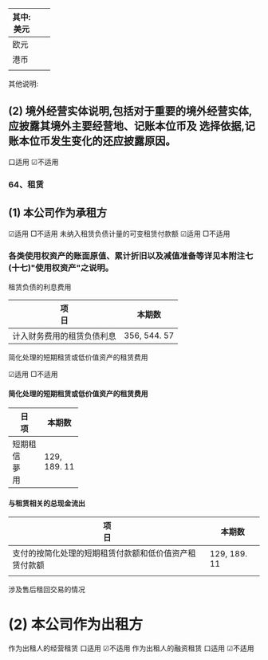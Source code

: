 | 其中:<br>美元 |  |  |
|-----------|--|--|
| 欧元        |  |  |
| 港币        |  |  |
|           |  |  |

其他说明:

## (2) 境外经营实体说明,包括对于重要的境外经营实体,应披露其境外主要经营地、记账本位币及 选择依据,记账本位币发生变化的还应披露原因。

口适用 ☑不适用

### 64、租赁

## (1) 本公司作为承租方

☑适用 □不适用 未纳入租赁负债计量的可变租赁付款额 ☑适用 □不适用

### 各类使用权资产的账面原值、累计折旧以及减值准备等详见本附注七(十七)"使用权资产"之说明。

租赁负债的利息费用

| 项<br>日        | 本期数          |
|---------------|--------------|
| 计入财务费用的租赁负债利息 | 356, 544. 57 |

简化处理的短期租赁或低价值资产的租赁费用

☑适用 □不适用

#### 简化处理的短期租赁或低价值资产的租赁费用

| 日<br>项             | 本期数             |
|--------------------|-----------------|
| 短期租<br>信<br>夢<br>用 | 129,<br>189. 11 |

#### 与租赁相关的总现金流出

| 项<br>日                      | 本期数          |
|-----------------------------|--------------|
| 支付的按简化处理的短期租赁付款额和低价值资产租赁付款额 | 129, 189. 11 |
|                             |              |

涉及售后租回交易的情况

# (2) 本公司作为出租方

作为出租人的经营租赁 口适用 ☑不适用 作为出租人的融资租赁 口适用 ☑不适用